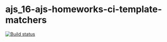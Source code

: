# ajs_16-ajs-homeworks-ci-template-matchers
[![Build status](https://ci.appveyor.com/api/projects/status/iimk2u160egcwwhf?svg=true)](https://ci.appveyor.com/project/AllaKru/ajs-16-ajs-homeworks-ci-template-mocking)
